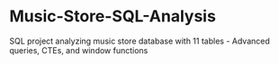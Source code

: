 # Music-Store-SQL-Analysis
SQL project analyzing music store database with 11 tables - Advanced queries, CTEs, and window functions
